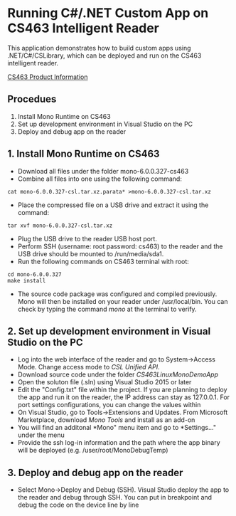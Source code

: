 # Running C#/.NET Custom App on CS463 Intelligent Reader

This application demonstrates how to build custom apps using .NET/C#/CSLibrary, which can be deployed and run on the CS463 intelligent reader.

[CS463 Product Information](https://www.convergence.com.hk/products/cs463/)

## Procedues

1. Install Mono Runtime on CS463
2. Set up development environment in Visual Studio on the PC
3. Deploy and debug app on the reader

## 1. Install Mono Runtime on CS463

- Download all files under the folder mono-6.0.0.327-cs463
- Combine all files into one using the following command:
```console
cat mono-6.0.0.327-csl.tar.xz.parata* >mono-6.0.0.327-csl.tar.xz
```
- Place the compressed file on a USB drive and extract it using the command:
```console
tar xvf mono-6.0.0.327-csl.tar.xz
```
- Plug the USB drive to the reader USB host port.  
- Perform SSH (username: root password: cs463) to the reader and the USB drive should be mounted to /run/media/sda1.
- Run the following commands on CS463 terminal with root:
```console
cd mono-6.0.0.327
make install
```
- The source code package was configured and compiled previously.  Mono will then be installed on your reader under /usr/local/bin.  You can check by typing the command *mono* at the terminal to verify.

## 2. Set up development environment in Visual Studio on the PC

- Log into the web interface of the reader and go to System->Access Mode.  Change access mode to *CSL Unified API*.
- Download source code under the folder *CS463LinuxMonoDemoApp*
- Open the soluton file (.sln) using Visual Studio 2015 or later
- Edit the "Config.txt" file within the project.  If you are planning to deploy the app and run it on the reader, the IP address can stay as 127.0.0.1.  For port settings configurations, you can change the values within
- On Visual Studio, go to Tools->Extensions and Updates.  From Microsoft Marketplace, download *Mono Tools* and install as an add-on
- You will find an additonal *Mono" menu item and go to *Settings..." under the menu
- Provide the ssh log-in information and the path where the app binary will be deployed (e.g. /user/root/MonoDebugTemp)

## 3. Deploy and debug app on the reader

- Select Mono->Deploy and Debug (SSH).  Visual Studio deploy the app to the reader and debug through SSH.  You can put in breakpoint and debug the code on the device line by line


